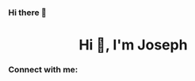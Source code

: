 ### Hi there 👋
<h1 align="center">Hi 👋, I'm Joseph</h1>
<h3 align="left">Connect with me:</h3>
<p align="left">
</p>
